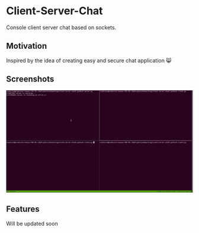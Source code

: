# Client-Server-Chat

Console client server chat based on sockets.

## Motivation

Inspired by the idea of creating easy and secure chat application 😸

## Screenshots

![](tmux_record.gif)

## Features

Will be updated soon
